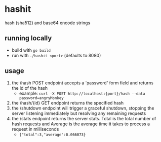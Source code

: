 # hashit
hash (sha512) and base64 encode strings

## running locally
* build with ```go build```
* run with ```./hashit <port>``` (defaults to 8080)

## usage
1. the /hash POST endpoint accepts a 'password' form field and returns the id of the hash
    * example: ```curl -X POST http://localhost:{port}/hash --data password=angryMonkey```
1. the /hash/{id} GET endpoint returns the specified hash
1. the /shutdown endpoint will trigger a graceful shutdown, stopping the server listening immediately but resolving any remaining requests
1. the /stats endpoint returns the server stats. Total is the total number of hash requests and Average is the average time it takes to process a request in milliseconds
    * ```{"total":3,"average":0.066073}```


    
